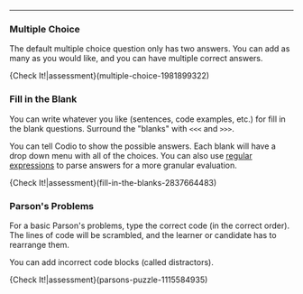----------

### Multiple Choice
The default multiple choice question only has two answers. You can add as many as you would like, and you can have multiple correct answers.

{Check It!|assessment}(multiple-choice-1981899322)

### Fill in the Blank
You can write whatever you like (sentences, code examples, etc.) for fill in the blank questions. Surround the "blanks" with `<<<` and `>>>`.

You can tell Codio to show the possible answers. Each blank will have a drop down menu with all of the choices. You can also use [regular expressions](https://docs.codio.com/courses/assessments/#regular-expression-support) to parse answers for a more granular evaluation.

{Check It!|assessment}(fill-in-the-blanks-2837664483)

### Parson's Problems
For a basic Parson's problems, type the correct code (in the correct order). The lines of code will be scrambled, and the learner or candidate has to rearrange them.

You can add incorrect code blocks (called distractors).

{Check It!|assessment}(parsons-puzzle-1115584935)

